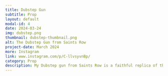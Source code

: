 ```yaml
---
title: Dubstep Gun
subtitle: Prop
layout: default
modal-id: 4
date: 2024-03-24
img: dubstep.png
thumbnail: dubstep-thumbnail.png
alt: The Dubstep Gun from Saints Row
project-date: March 2024
more: Instagram
link: www.instagram.com/p/C-llvsyvnBp/
category: Prop
description: My Dubstep gun from Saints Row is a faithful replica of the original. A meter long and nearly 20 lbs, designed from scratch in Fusion, it houses a custom build sound system boasting 110 decibels of output, along with fully sound reactive LED lights, two custom made EQ Visualizers, a functional ammeter, bluetooth connectivity, and a touch interface for playing local media, youtube, and spotify.
---
```

